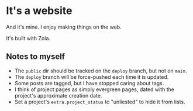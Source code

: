 # It's a website

And it's mine. I enjoy making things on the web.

It's built with Zola.

## Notes to myself

- The `public` dir should be tracked on the `deploy` branch, but not on `main`.
- The `deploy` branch will be force-pushed each time it is updated.
- Some posts are tagged, but I have stopped caring about tags.
- I think of project pages as simply evergreen pages, dated
with the project's approximate creation date.
- Set a project's `extra.project_status` to "unliested" to hide it from lists.
